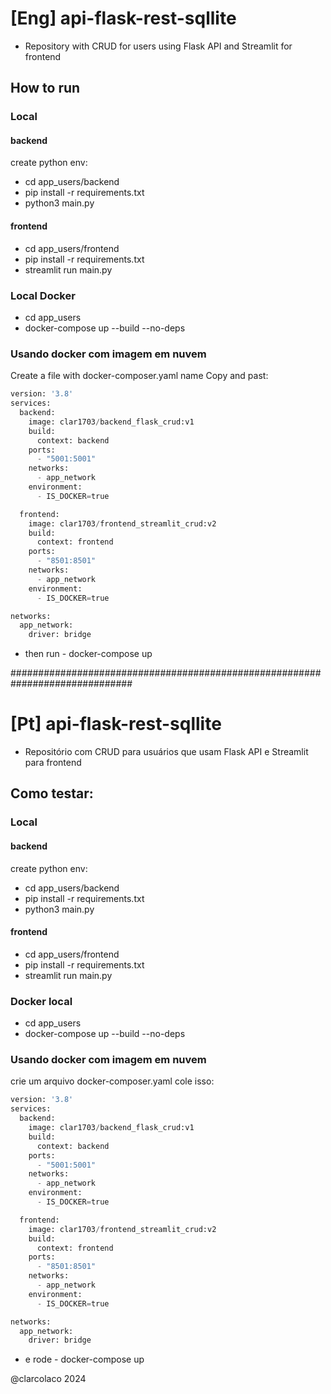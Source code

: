 # [Eng] api-flask-rest-sqllite
- Repository with CRUD for users using Flask API and Streamlit for frontend
## How to run
### Local
#### backend
create python env:
- cd app_users/backend
- pip install -r requirements.txt
- python3 main.py

#### frontend
- cd app_users/frontend
- pip install -r requirements.txt
- streamlit run main.py

### Local Docker
- cd app_users
- docker-compose up --build --no-deps

### Usando docker com imagem em nuvem
Create a file with docker-composer.yaml name
Copy and past:
```python
version: '3.8'
services:
  backend:
    image: clar1703/backend_flask_crud:v1
    build:
      context: backend  
    ports: 
      - "5001:5001"
    networks:
      - app_network
    environment:
      - IS_DOCKER=true 

  frontend:
    image: clar1703/frontend_streamlit_crud:v2
    build:
      context: frontend  
    ports:
      - "8501:8501"  
    networks:
      - app_network
    environment:
      - IS_DOCKER=true 

networks:
  app_network:
    driver: bridge
```

- then run - docker-compose up 

##############################################################################
# [Pt] api-flask-rest-sqllite
- Repositório com CRUD para usuários que usam Flask API e Streamlit para frontend
## Como testar:
### Local
#### backend
create python env:
- cd app_users/backend
- pip install -r requirements.txt
- python3 main.py

#### frontend
- cd app_users/frontend
- pip install -r requirements.txt
- streamlit run main.py

### Docker local
- cd app_users
- docker-compose up --build --no-deps

### Usando docker com imagem em nuvem
crie um arquivo docker-composer.yaml
cole isso:
```python
version: '3.8'
services:
  backend:
    image: clar1703/backend_flask_crud:v1
    build:
      context: backend  
    ports: 
      - "5001:5001"
    networks:
      - app_network
    environment:
      - IS_DOCKER=true 

  frontend:
    image: clar1703/frontend_streamlit_crud:v2
    build:
      context: frontend  
    ports:
      - "8501:8501"  
    networks:
      - app_network
    environment:
      - IS_DOCKER=true 

networks:
  app_network:
    driver: bridge
```

- e rode - docker-compose up 



@clarcolaco 2024
